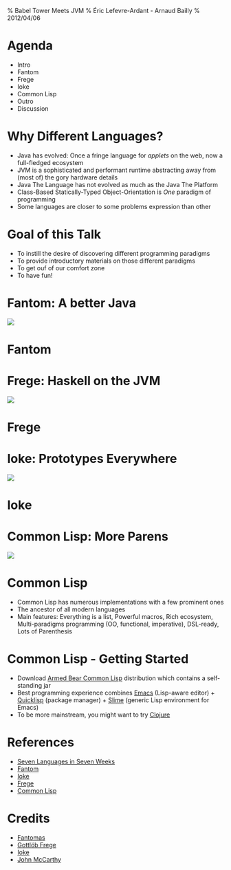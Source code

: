 % Babel Tower Meets JVM
% Éric Lefevre-Ardant - Arnaud Bailly
% 2012/04/06

# Agenda

- Intro
- Fantom
- Frege
- Ioke
- Common Lisp
- Outro
- Discussion

# Why Different Languages?

- Java has evolved: Once a fringe language for *applets* on the web, now a full-fledged ecosystem
- JVM is a sophisticated and performant runtime abstracting away from (most of) the gory hardware details
- Java The Language has not evolved as much as the Java The Platform
- Class-Based Statically-Typed Object-Orientation is *One* paradigm of programming
- Some languages are closer to some problems expression than other

# Goal of this Talk

- To instill the desire of discovering different programming paradigms
- To provide introductory materials on those different paradigms
- To get ouf of our comfort zone
- To have fun!

# Fantom: A better Java

![](fantomas.jpg)

# Fantom

# Frege: Haskell on the JVM

![](frege.jpg)

# Frege

# Ioke: Prototypes Everywhere

![](ioke.jpg)

# Ioke 

# Common Lisp: More Parens

![](mccarthy.jpg)

# Common Lisp

- Common Lisp has numerous implementations with a few prominent ones
- The ancestor of all modern languages 
- Main features: Everything is a list, Powerful macros, Rich ecosystem, Multi-paradigms programming (OO, functional, imperative), DSL-ready, Lots of Parenthesis

# Common Lisp - Getting Started

- Download [Armed Bear Common Lisp](http://common-lisp.net/project/armedbear/) distribution which contains a self-standing jar
- Best programming experience combines [Emacs](http://www.gnu.org/software/emacs/) (Lisp-aware editor) + [Quicklisp](http://www.quicklisp.org/) (package manager) + [Slime](http://common-lisp.net/project/slime/) (generic Lisp environment for Emacs)
- To be more mainstream, you might want to try [Clojure](http://clojure.org/)

# References

- [Seven Languages in Seven Weeks](http://pragprog.com/book/btlang/seven-languages-in-seven-weeks)
- [Fantom](http://fantom.org/)
- [Ioke](http://ioke.org/)
- [Frege](http://code.google.com/p/frege/)
- [Common Lisp](http://common-lisp.net/project/armedbear/)

# Credits

- [Fantomas](http://www.mobipocket.com/eBooks/cover_remote/ID1793/fantomas%20900.jpg)
- [Gottlöb Frege](http://www.yourbest100.com/pic/people/philosophers/gottlob-frege.jpg)
- [Ioke](http://upload.wikimedia.org/wikipedia/commons/a/a8/Hurricane_Ioke,_MODIS_image_on_August_24,_2006,_2155_UTC.jpg)
- [John McCarthy](http://www.alpcentauri.info/John_McCarthy_Stanford.jpg)
